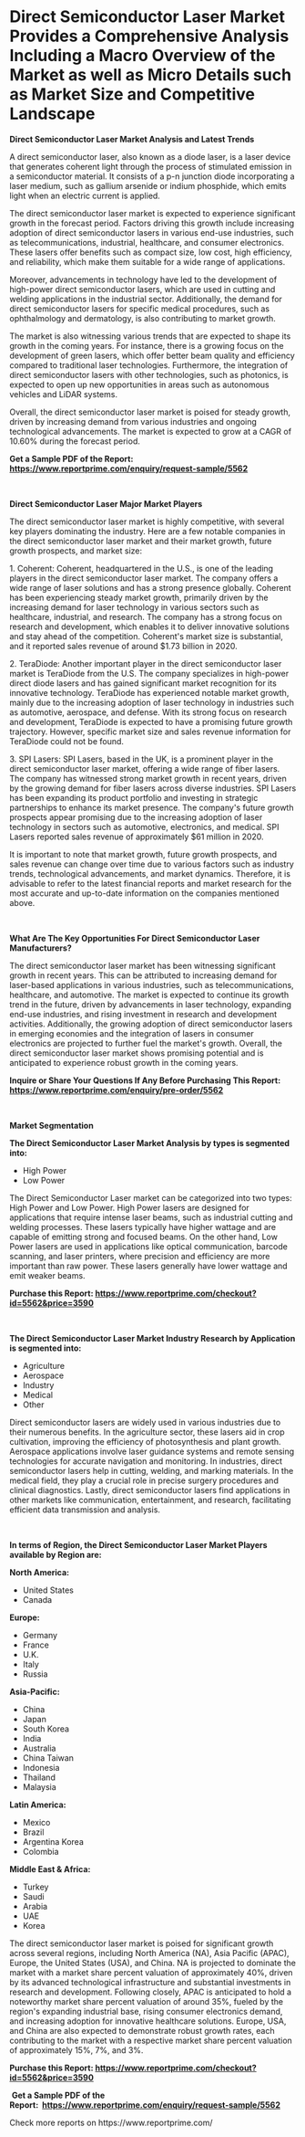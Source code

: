 <p><h1>Direct Semiconductor Laser Market Provides a Comprehensive Analysis Including a Macro Overview of the Market as well as Micro Details such as Market Size and Competitive Landscape</h1></p><p><strong>Direct Semiconductor Laser Market Analysis and Latest Trends</strong></p>
<p><p>A direct semiconductor laser, also known as a diode laser, is a laser device that generates coherent light through the process of stimulated emission in a semiconductor material. It consists of a p-n junction diode incorporating a laser medium, such as gallium arsenide or indium phosphide, which emits light when an electric current is applied.</p><p>The direct semiconductor laser market is expected to experience significant growth in the forecast period. Factors driving this growth include increasing adoption of direct semiconductor lasers in various end-use industries, such as telecommunications, industrial, healthcare, and consumer electronics. These lasers offer benefits such as compact size, low cost, high efficiency, and reliability, which make them suitable for a wide range of applications.</p><p>Moreover, advancements in technology have led to the development of high-power direct semiconductor lasers, which are used in cutting and welding applications in the industrial sector. Additionally, the demand for direct semiconductor lasers for specific medical procedures, such as ophthalmology and dermatology, is also contributing to market growth.</p><p>The market is also witnessing various trends that are expected to shape its growth in the coming years. For instance, there is a growing focus on the development of green lasers, which offer better beam quality and efficiency compared to traditional laser technologies. Furthermore, the integration of direct semiconductor lasers with other technologies, such as photonics, is expected to open up new opportunities in areas such as autonomous vehicles and LiDAR systems.</p><p>Overall, the direct semiconductor laser market is poised for steady growth, driven by increasing demand from various industries and ongoing technological advancements. The market is expected to grow at a CAGR of 10.60% during the forecast period.</p></p>
<p><strong>Get a Sample PDF of the Report:&nbsp; <a href="https://www.reportprime.com/enquiry/request-sample/5562">https://www.reportprime.com/enquiry/request-sample/5562</a></strong></p>
<p>&nbsp;</p>
<p><strong>Direct Semiconductor Laser Major Market Players</strong></p>
<p><p>The direct semiconductor laser market is highly competitive, with several key players dominating the industry. Here are a few notable companies in the direct semiconductor laser market and their market growth, future growth prospects, and market size:</p><p>1. Coherent: Coherent, headquartered in the U.S., is one of the leading players in the direct semiconductor laser market. The company offers a wide range of laser solutions and has a strong presence globally. Coherent has been experiencing steady market growth, primarily driven by the increasing demand for laser technology in various sectors such as healthcare, industrial, and research. The company has a strong focus on research and development, which enables it to deliver innovative solutions and stay ahead of the competition. Coherent's market size is substantial, and it reported sales revenue of around $1.73 billion in 2020.</p><p>2. TeraDiode: Another important player in the direct semiconductor laser market is TeraDiode from the U.S. The company specializes in high-power direct diode lasers and has gained significant market recognition for its innovative technology. TeraDiode has experienced notable market growth, mainly due to the increasing adoption of laser technology in industries such as automotive, aerospace, and defense. With its strong focus on research and development, TeraDiode is expected to have a promising future growth trajectory. However, specific market size and sales revenue information for TeraDiode could not be found.</p><p>3. SPI Lasers: SPI Lasers, based in the UK, is a prominent player in the direct semiconductor laser market, offering a wide range of fiber lasers. The company has witnessed strong market growth in recent years, driven by the growing demand for fiber lasers across diverse industries. SPI Lasers has been expanding its product portfolio and investing in strategic partnerships to enhance its market presence. The company's future growth prospects appear promising due to the increasing adoption of laser technology in sectors such as automotive, electronics, and medical. SPI Lasers reported sales revenue of approximately $61 million in 2020.</p><p>It is important to note that market growth, future growth prospects, and sales revenue can change over time due to various factors such as industry trends, technological advancements, and market dynamics. Therefore, it is advisable to refer to the latest financial reports and market research for the most accurate and up-to-date information on the companies mentioned above.</p></p>
<p>&nbsp;</p>
<p><strong>What Are The Key Opportunities For Direct Semiconductor Laser Manufacturers?</strong></p>
<p><p>The direct semiconductor laser market has been witnessing significant growth in recent years. This can be attributed to increasing demand for laser-based applications in various industries, such as telecommunications, healthcare, and automotive. The market is expected to continue its growth trend in the future, driven by advancements in laser technology, expanding end-use industries, and rising investment in research and development activities. Additionally, the growing adoption of direct semiconductor lasers in emerging economies and the integration of lasers in consumer electronics are projected to further fuel the market's growth. Overall, the direct semiconductor laser market shows promising potential and is anticipated to experience robust growth in the coming years.</p></p>
<p><strong>Inquire or Share Your Questions If Any Before Purchasing This Report: <a href="https://www.reportprime.com/enquiry/pre-order/5562">https://www.reportprime.com/enquiry/pre-order/5562</a></strong></p>
<p>&nbsp;</p>
<p><strong>Market Segmentation</strong></p>
<p><strong>The Direct Semiconductor Laser Market Analysis by types is segmented into:</strong></p>
<p><ul><li>High Power</li><li>Low Power</li></ul></p>
<p><p>The Direct Semiconductor Laser market can be categorized into two types: High Power and Low Power. High Power lasers are designed for applications that require intense laser beams, such as industrial cutting and welding processes. These lasers typically have higher wattage and are capable of emitting strong and focused beams. On the other hand, Low Power lasers are used in applications like optical communication, barcode scanning, and laser printers, where precision and efficiency are more important than raw power. These lasers generally have lower wattage and emit weaker beams.</p></p>
<p><strong>Purchase this Report:&nbsp;<a href="https://www.reportprime.com/checkout?id=5562&price=3590">https://www.reportprime.com/checkout?id=5562&price=3590</a></strong></p>
<p>&nbsp;</p>
<p><strong>The Direct Semiconductor Laser Market Industry Research by Application is segmented into:</strong></p>
<p><ul><li>Agriculture</li><li>Aerospace</li><li>Industry</li><li>Medical</li><li>Other</li></ul></p>
<p><p>Direct semiconductor lasers are widely used in various industries due to their numerous benefits. In the agriculture sector, these lasers aid in crop cultivation, improving the efficiency of photosynthesis and plant growth. Aerospace applications involve laser guidance systems and remote sensing technologies for accurate navigation and monitoring. In industries, direct semiconductor lasers help in cutting, welding, and marking materials. In the medical field, they play a crucial role in precise surgery procedures and clinical diagnostics. Lastly, direct semiconductor lasers find applications in other markets like communication, entertainment, and research, facilitating efficient data transmission and analysis.</p></p>
<p>&nbsp;</p>
<p><strong>In terms of Region, the Direct Semiconductor Laser Market Players available by Region are:</strong></p>
<p>
    <p> <strong> North America: </strong>
        <ul>
            <li>United States</li>
            <li>Canada</li>
        </ul>
        </p> 
    <p> <strong> Europe: </strong>
        <ul>
            <li>Germany</li>
            <li>France</li>
            <li>U.K.</li>
            <li>Italy</li>
            <li>Russia</li>
        </ul>
        </p> 
    <p> <strong> Asia-Pacific: </strong>
        <ul>
            <li>China</li>
            <li>Japan</li>
            <li>South Korea</li>
            <li>India</li>
            <li>Australia</li>
            <li>China Taiwan</li>
            <li>Indonesia</li>
            <li>Thailand</li>
            <li>Malaysia</li>
        </ul>
        </p> 
    <p> <strong> Latin America: </strong>
        <ul>
            <li>Mexico</li>
            <li>Brazil</li>
            <li>Argentina Korea</li>
            <li>Colombia</li>
        </ul>
        </p> 
    <p> <strong> Middle East & Africa: </strong>
        <ul>
            <li>Turkey</li>
            <li>Saudi</li>
            <li>Arabia</li>
            <li>UAE</li>
            <li>Korea</li>
        </ul>
    </p>
    </p>
<p><p>The direct semiconductor laser market is poised for significant growth across several regions, including North America (NA), Asia Pacific (APAC), Europe, the United States (USA), and China. NA is projected to dominate the market with a market share percent valuation of approximately 40%, driven by its advanced technological infrastructure and substantial investments in research and development. Following closely, APAC is anticipated to hold a noteworthy market share percent valuation of around 35%, fueled by the region's expanding industrial base, rising consumer electronics demand, and increasing adoption for innovative healthcare solutions. Europe, USA, and China are also expected to demonstrate robust growth rates, each contributing to the market with a respective market share percent valuation of approximately 15%, 7%, and 3%.</p></p>
<p><strong>Purchase this Report: <a href="https://www.reportprime.com/checkout?id=5562&price=3590">https://www.reportprime.com/checkout?id=5562&price=3590</a></strong></p>
<p>&nbsp;<strong>Get a Sample PDF of the Report:&nbsp;&nbsp;<a href="https://www.reportprime.com/enquiry/request-sample/5562">https://www.reportprime.com/enquiry/request-sample/5562</a></strong></p>
<p><strong></strong></p>
<p>Check more reports on https://www.reportprime.com/</p>